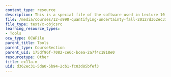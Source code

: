 ```yaml
---
content_type: resource
description: This is a special file of the software used in Lecture 10.
file: /media/courses/12-s990-quantifying-uncertainty-fall-2012/d362ec315da05b942cb1fc03d85bfef3_ex11a.m
file_type: text/x-objcsrc
learning_resource_types:
- Tools
ocw_type: OCWFile
parent_title: Tools
parent_type: CourseSection
parent_uid: 175df96f-7082-ce6c-bcea-2a7f4c1818e0
resourcetype: Other
title: ex11a.m
uid: d362ec31-5da0-5b94-2cb1-fc03d85bfef3
---
```

